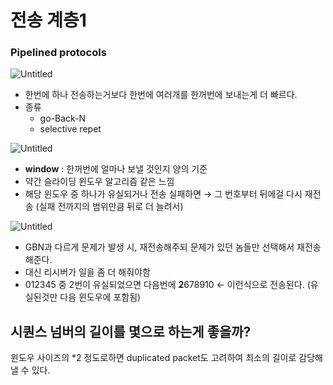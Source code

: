 # 전송 계층1

### Pipelined protocols

![Untitled](%E1%84%8C%E1%85%A5%E1%86%AB%E1%84%89%E1%85%A9%E1%86%BC%20%E1%84%80%E1%85%A8%E1%84%8E%E1%85%B3%E1%86%BC1%201bf7e6aafd874dfc90cbb5715e764666/Untitled.png)

- 한번에 하나 전송하는거보다 한번에 여러개를 한꺼번에 보내는게 더 빠르다.
- 종류
    - go-Back-N
    - selective repet

![Untitled](%E1%84%8C%E1%85%A5%E1%86%AB%E1%84%89%E1%85%A9%E1%86%BC%20%E1%84%80%E1%85%A8%E1%84%8E%E1%85%B3%E1%86%BC1%201bf7e6aafd874dfc90cbb5715e764666/Untitled%201.png)

- **window** : 한꺼번에 얼마나 보낼 것인지 양의 기준
- 약간 슬라이딩 윈도우 알고리즘 같은 느낌
- 해당 윈도우 중 하나가 유실되거나 전송 실패하면 → 그 번호부터 뒤에걸 다시 재전송 (실패 전까지의 범위만큼 뒤로 더 늘려서)

![Untitled](%E1%84%8C%E1%85%A5%E1%86%AB%E1%84%89%E1%85%A9%E1%86%BC%20%E1%84%80%E1%85%A8%E1%84%8E%E1%85%B3%E1%86%BC1%201bf7e6aafd874dfc90cbb5715e764666/Untitled%202.png)

- GBN과 다르게 문제가 발생 시, 재전송해주되 문제가 있던 놈들만 선택해서 재전송해준다.
- 대신 리시버가 일을 좀 더 해줘야함
- 012345 중 2번이 유실되었으면
다음번에 **2**678910 ← 이런식으로 전송된다. (유실된것만 다음 윈도우에 포함됨)

## 시퀀스 넘버의 길이를 몇으로 하는게 좋을까?

윈도우 사이즈의 *2 정도로하면 duplicated packet도 고려하여 최소의 길이로 감당해낼 수 있다.